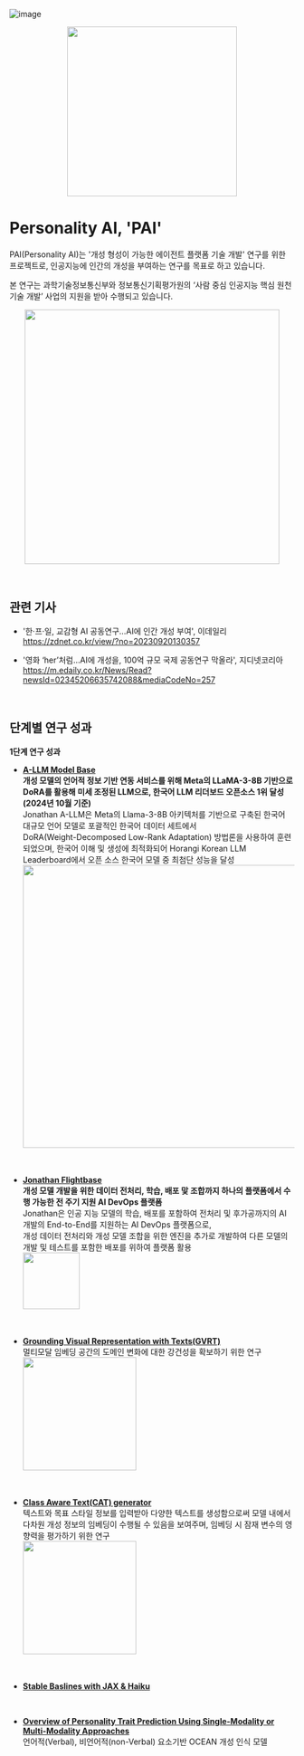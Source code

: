 ![image](https://github.com/user-attachments/assets/0553aa81-f81d-4101-bcaa-ea92bd26e121)<p align="center">
  <img src="https://github.com/user-attachments/assets/9b5a9ad5-01d1-4227-94cb-93515b99b4b3" height="300">
</p>

# Personality AI, 'PAI'

PAI(Personality AI)는 '개성 형성이 가능한 에이전트 플랫폼 기술 개발' 연구를 위한 프로젝트로, 인공지능에 인간의 개성을 부여하는 연구를 목표로 하고 있습니다.   

본 연구는 과학기술정보통신부와 정보통신기획평가원의 ‘사람 중심 인공지능 핵심 원천기술 개발’ 사업의 지원을 받아 수행되고 있습니다.  
<p align="center">
  <img src="https://github.com/user-attachments/assets/92108647-1b42-4fc1-8621-d77090d3ee88" height="450">
</p>

<br/>

## 관련 기사  
- '한·프·일, 교감형 AI 공동연구…AI에 인간 개성 부여', 이데일리  
  https://zdnet.co.kr/view/?no=20230920130357  
  
- '영화 ‘her’처럼…AI에 개성을, 100억 규모 국제 공동연구 막올라', 지디넷코리아  
  https://m.edaily.co.kr/News/Read?newsId=02345206635742088&mediaCodeNo=257

<br/>

## 단계별 연구 성과

**1단계 연구 성과**
- [**A-LLM Model Base**](https://huggingface.co/AcrylaLLM/Llama-3-8B-Jonathan-aLLM-Instruct-v1.0)  
  **개성 모델의 언어적 정보 기반 연동 서비스를 위해 Meta의 LLaMA-3-8B 기반으로 DoRA를 활용해 미세 조정된 LLM으로, 한국어 LLM 리더보드 오픈소스 1위 달성 (2024년 10월 기준)**   
  Jonathan A-LLM은 Meta의 Llama-3-8B 아키텍처를 기반으로 구축된 한국어 대규모 언어 모델로 포괄적인 한국어 데이터 세트에서  
  DoRA(Weight-Decomposed Low-Rank Adaptation) 방법론을 사용하여 훈련되었으며, 한국어 이해 및 생성에 최적화되어 Horangi Korean LLM Leaderboard에서 오픈 소스 한국어 모델 중 최첨단 성능을 달성  
  <img src="https://github.com/user-attachments/assets/cf09ce28-f223-418f-9eb8-05c53cb2ac11" height="500">

<br/>
  
- [**Jonathan Flightbase**](https://github.com/AcrylAI/Jonathan-Flightbase)  
  **개성 모델 개발을 위한 데이터 전처리, 학습, 배포 맟 조합까지 하나의 플랫폼에서 수행 가능한 전 주기 지원 AI DevOps 플랫폼**   
  Jonathan은 인공 지능 모델의 학습, 배포를 포함하여 전처리 및 후가공까지의 AI 개발의 End-to-End를 지원하는 AI DevOps 플랫폼으로,  
  개성 데이터 전처리와 개성 모델 조합을 위한 엔진을 추가로 개발하여 다른 모델의 개발 및 테스트를 포함한 배포를 위하여 플랫폼 활용  
  <img src="https://github.com/user-attachments/assets/1b3cc7e0-b80b-4603-bf0a-6d77f7f60e36" height="100">

<br/>

- [**Grounding Visual Representation with Texts(GVRT)**](https://github.com/seonwoo-min/GVRT)  
  멀티모달 임베딩 공간의 도메인 변화에 대한 강건성을 확보하기 위한 연구    
  <img src="https://github.com/user-attachments/assets/d26f1fed-f829-4119-82ef-e26ba64c5c2b" height="200">
  
<br/>
  
- [**Class Aware Text(CAT) generator**](https://github.com/NaaeKwon/CAT)  
  텍스트와 목표 스타일 정보를 입력받아 다양한 텍스트를 생성함으로써 모델 내에서 다차원 개성 정보의 임베딩이 수행될 수 있음을 보여주며, 임베딩 시 잠재 변수의 영향력을 평가하기 위한 연구    
  <img src="https://github.com/user-attachments/assets/7552614a-cd48-4a83-975f-0f56306fa59d" height="200">  

<br/>
  
- [**Stable Baslines with JAX & Haiku**](https://github.com/kwk2696/sb3-jax-haiku)    

<br/>
  
   
- [**Overview of Personality Trait Prediction Using Single-Modality or Multi-Modality Approaches**](https://github.com/ISSR-CBNU/Personality-trait-prediction)    
  언어적(Verbal), 비언어적(non-Verbal) 요소기반 OCEAN 개성 인식 모델

